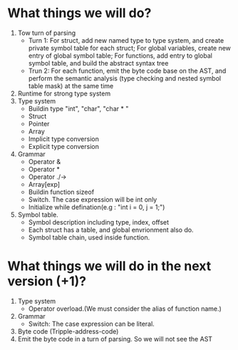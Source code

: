 # What things we will do?
1. Tow turn of parsing
    + Turn 1: For struct, add new named type to type system, and create private
    symbol table for each struct; For global variables, create new entry of global
    symbol table; For functions, add entry to global symbol table, and build the
    abstract syntax tree
    + Trun 2: For each function, emit the byte code base on the AST, and perform
    the semantic analysis (type checking and nested symbol table mask) at the same
    time
2. Runtime for strong type system
3. Type system 
    + Buildin type "int", "char", "char * "
    + Struct
    + Pointer
    + Array
    + Implicit type conversion
    + Explicit type conversion
4. Grammar
    + Operator &
    + Operator *
    + Operator ./->
    + Array[exp]
    + Buildin function sizeof
    + Switch. The case expression will be int only
    + Initialize while defination(e.g : "int i = 0, j = 1;")
5. Symbol table.
    + Symbol description including type, index, offset
    + Each struct has a table, and global envrionment also do.
    + Symbol table chain, used inside function.
    
# What things we will do in the next version (+1)? 
1. Type system
    + Operator overload.(We must consider the alias of function name.)
2. Grammar
    + Switch: The case expression can be literal.
3. Byte code (Tripple-address-code)
4. Emit the byte code in a turn of parsing. So we will not see the AST
